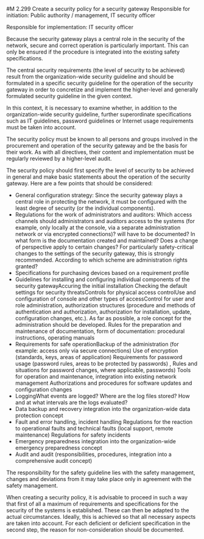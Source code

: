 #M 2.299 Create a security policy for a security gateway
Responsible for initiation: Public authority / management, IT security officer

Responsible for implementation: IT security officer

Because the security gateway plays a central role in the security of the network, secure and correct operation is particularly important. This can only be ensured if the procedure is integrated into the existing safety specifications.

The central security requirements (the level of security to be achieved) result from the organization-wide security guideline and should be formulated in a specific security guideline for the operation of the security gateway in order to concretize and implement the higher-level and generally formulated security guideline in the given context.

In this context, it is necessary to examine whether, in addition to the organization-wide security guideline, further superordinate specifications such as IT guidelines, password guidelines or Internet usage requirements must be taken into account.

The security policy must be known to all persons and groups involved in the procurement and operation of the security gateway and be the basis for their work. As with all directives, their content and implementation must be regularly reviewed by a higher-level audit.

The security policy should first specify the level of security to be achieved in general and make basic statements about the operation of the security gateway. Here are a few points that should be considered:

* General configuration strategy: Since the security gateway plays a central role in protecting the network, it must be configured with the least degree of security (or the individual components).
* Regulations for the work of administrators and auditors: Which access channels should administrators and auditors access to the systems (for example, only locally at the console, via a separate administration network or via encrypted connections)? will have to be documented? In what form is the documentation created and maintained? Does a change of perspective apply to certain changes? For particularly safety-critical changes to the settings of the security gateway, this is strongly recommended. According to which scheme are administration rights granted?
* Specifications for purchasing devices based on a requirement profile
* Guidelines for installing and configuring individual components of the security gatewayAccuring the initial installation Checking the default settings for security threatsControls for physical access controlUse and configuration of console and other types of accessControl for user and role administration, authorization structures (procedure and methods of authentication and authorization, authorization for installation, update, configuration changes, etc.). As far as possible, a role concept for the administration should be developed. Rules for the preparation and maintenance of documentation, form of documentation: procedural instructions, operating manuals
* Requirements for safe operationBackup of the administration (for example: access only via secure connections) Use of encryption (standards, keys, areas of application) Requirements for password usage (password rules, areas to be protected by passwords) , Rules and situations for password changes, where applicable, passwords) Tools for operation and maintenance, integration into existing network management Authorizations and procedures for software updates and configuration changes
* LoggingWhat events are logged? Where are the log files stored? How and at what intervals are the logs evaluated?
* Data backup and recovery integration into the organization-wide data protection concept
* Fault and error handling, incident handling Regulations for the reaction to operational faults and technical faults (local support, remote maintenance) Regulations for safety incidents
* Emergency preparedness integration into the organization-wide emergency preparedness concept
* Audit and audit (responsibilities, procedures, integration into a comprehensive audit concept)


The responsibility for the safety guideline lies with the safety management,   changes and deviations from it may take place only in agreement with the safety management.

When creating a security policy, it is advisable to proceed in such a way that first of all a maximum of requirements and specifications for the security of the systems is established. These can then be adapted to the actual circumstances. Ideally, this is achieved so that all necessary aspects are taken into account. For each deficient or deficient specification in the second step, the reason for non-consideration should be documented.




